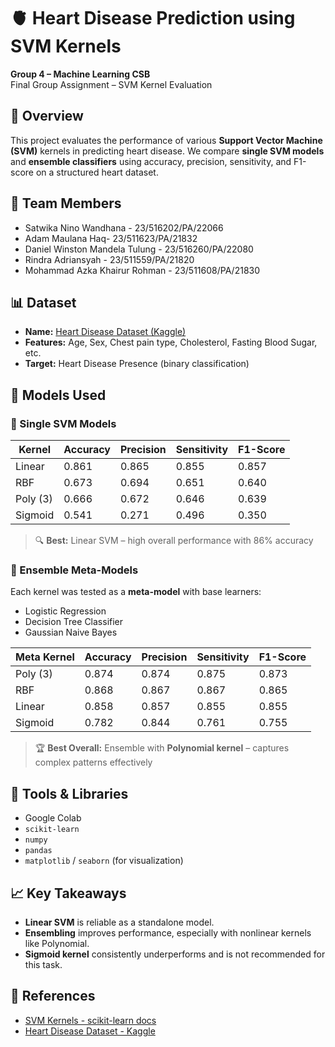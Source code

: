 # 🫀 Heart Disease Prediction using SVM Kernels

**Group 4 – Machine Learning CSB**  
Final Group Assignment – SVM Kernel Evaluation

## 📌 Overview

This project evaluates the performance of various **Support Vector Machine (SVM)** kernels in predicting heart disease. We compare **single SVM models** and **ensemble classifiers** using accuracy, precision, sensitivity, and F1-score on a structured heart dataset.

## 👥 Team Members
- Satwika Nino Wandhana - 23/516202/PA/22066
- Adam Maulana Haq- 23/511623/PA/21832
- Daniel Winston Mandela Tulung - 23/516260/PA/22080
- Rindra Adriansyah - 23/511559/PA/21820
- Mohammad Azka Khairur Rohman - 23/511608/PA/21830

## 📊 Dataset

- **Name:** [Heart Disease Dataset (Kaggle)](https://www.kaggle.com/datasets/arezaei81/heartcsv)
- **Features:** Age, Sex, Chest pain type, Cholesterol, Fasting Blood Sugar, etc.
- **Target:** Heart Disease Presence (binary classification)

## 🧠 Models Used

### 🔹 Single SVM Models
| Kernel   | Accuracy | Precision | Sensitivity | F1-Score |
|----------|----------|-----------|-------------|----------|
| Linear   | 0.861    | 0.865     | 0.855       | 0.857    |
| RBF      | 0.673    | 0.694     | 0.651       | 0.640    |
| Poly (3) | 0.666    | 0.672     | 0.646       | 0.639    |
| Sigmoid  | 0.541    | 0.271     | 0.496       | 0.350    |

> 🔍 **Best:** Linear SVM – high overall performance with 86% accuracy

### 🔹 Ensemble Meta-Models
Each kernel was tested as a **meta-model** with base learners:
- Logistic Regression
- Decision Tree Classifier
- Gaussian Naive Bayes

| Meta Kernel | Accuracy | Precision | Sensitivity | F1-Score |
|-------------|----------|-----------|-------------|----------|
| Poly (3)    | 0.874    | 0.874     | 0.875       | 0.873    |
| RBF         | 0.868    | 0.867     | 0.867       | 0.865    |
| Linear      | 0.858    | 0.857     | 0.855       | 0.855    |
| Sigmoid     | 0.782    | 0.844     | 0.761       | 0.755    |

> 🏆 **Best Overall:** Ensemble with **Polynomial kernel** – captures complex patterns effectively

## 🔧 Tools & Libraries

- Google Colab
- `scikit-learn`
- `numpy`
- `pandas`
- `matplotlib` / `seaborn` (for visualization)

## 📈 Key Takeaways

- **Linear SVM** is reliable as a standalone model.
- **Ensembling** improves performance, especially with nonlinear kernels like Polynomial.
- **Sigmoid kernel** consistently underperforms and is not recommended for this task.


## 📎 References

- [SVM Kernels - scikit-learn docs](https://scikit-learn.org/stable/modules/svm.html)
- [Heart Disease Dataset - Kaggle](https://www.kaggle.com/datasets/arezaei81/heartcsv)

